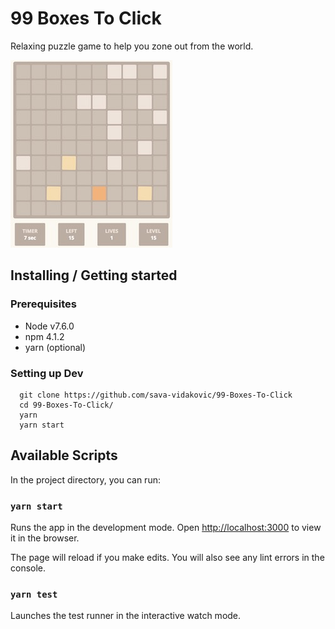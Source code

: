 
# 99 Boxes To Click
Relaxing puzzle game to help you zone out from the world.

<img src="https://raw.githubusercontent.com/sava-vidakovic/99-Boxes-To-Click/master/screenshot.jpg">

## Installing / Getting started

### Prerequisites
  - Node v7.6.0
  - npm 4.1.2
  - yarn (optional)

### Setting up Dev

```shell
  git clone https://github.com/sava-vidakovic/99-Boxes-To-Click
  cd 99-Boxes-To-Click/
  yarn
  yarn start
```

## Available Scripts

In the project directory, you can run:

### `yarn start`

Runs the app in the development mode.
Open [http://localhost:3000](http://localhost:3000) to view it in the browser.

The page will reload if you make edits.
You will also see any lint errors in the console.

### `yarn test`

Launches the test runner in the interactive watch mode.
